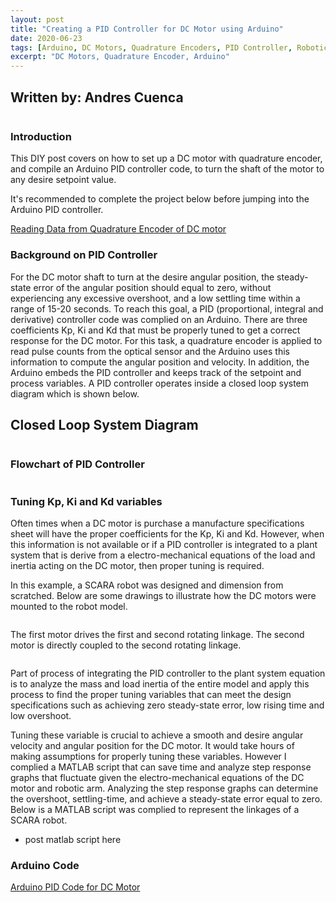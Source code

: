 ```yaml
---
layout: post
title: "Creating a PID Controller for DC Motor using Arduino"
date: 2020-06-23
tags: [Arduino, DC Motors, Quadrature Encoders, PID Controller, Robotics]
excerpt: "DC Motors, Quadrature Encoder, Arduino"
---
```


## Written by: Andres Cuenca

<img src="{{ site.url }}{{ site.baseurl }}/images/arduino-PID.jpg" alt="">

### Introduction
This DIY post covers on how to set up a DC motor with quadrature encoder, and
compile an Arduino PID controller code, to turn the shaft of the motor to any desire
setpoint value.

It's recommended to complete the project below before jumping into the Arduino PID controller.

[Reading Data from Quadrature Encoder of DC motor](https://cuenca-andres.github.io/Cuenca-Portfolio.github.io/DC_motor_quad/)


### Background on PID Controller

 For the DC motor shaft to turn at the desire angular position, the steady-state error of the angular position should equal to zero, without experiencing any excessive overshoot, and a low settling time within a range of 15-20 seconds. To reach this goal, a PID (proportional, integral and derivative) controller code was complied on an Arduino. There are three coefficients Kp, Ki and Kd that must be properly tuned to get a correct response for the DC motor. For this task, a quadrature encoder is applied to read pulse counts from the optical sensor and the Arduino uses this information to compute the angular position and velocity. In addition, the Arduino embeds the PID controller and keeps track of the setpoint and process variables. A PID controller operates inside a closed loop system diagram which is shown below.


## Closed Loop System Diagram

<img src="{{ site.url }}{{ site.baseurl }}/images/CL-diagramV.2.jpg" alt="">



### Flowchart of PID Controller

<img src="{{ site.url }}{{ site.baseurl }}/images/PID-flowChart.jpg" alt="">


### Tuning Kp, Ki and Kd variables

Often times when a DC motor is purchase a manufacture specifications sheet will have
the proper coefficients for the Kp, Ki and Kd. However, when this information is not available or if a PID controller is
integrated to a plant system that is derive from a electro-mechanical equations of the load and inertia acting on the DC motor,
 then proper tuning is required.  

In this example, a SCARA robot was designed and dimension from scratched. Below are
some drawings to illustrate how the DC motors were mounted to the robot model.


<img src="{{ site.url }}{{ site.baseurl }}/images/scaradrawing1.jpg" alt="">

The first motor drives the first and second rotating linkage. The second motor is directly
coupled to the second rotating linkage.


<img src="{{ site.url }}{{ site.baseurl }}/images/scaradrawing3.jpg" alt="">

Part of process of integrating the PID controller to the plant system equation is to
analyze the mass and load inertia of the entire model and apply this process to find
the proper tuning variables that can meet the design specifications such as achieving
zero steady-state error, low rising time and low overshoot.



Tuning these variable is crucial to achieve a smooth and desire angular velocity and angular position for
the DC motor. It would take hours of making assumptions for properly tuning these variables.
However I complied a MATLAB script that can save time and analyze step response graphs
that fluctuate given the electro-mechanical equations of the DC motor and robotic arm. Analyzing
the step response graphs can determine the overshoot, settling-time, and achieve a steady-state error equal to zero.
Below is a MATLAB script was complied to represent the linkages of a SCARA robot.


* post matlab script here

### Arduino Code
[Arduino PID Code for DC Motor](https://github.com/Cuenca-Andres/RoboticsControlsSystem/blob/master/Arduino_PID_Controller_DC-Motor)
